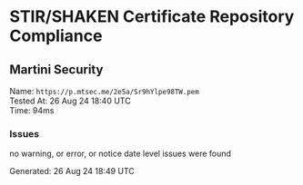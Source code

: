 # STIR/SHAKEN Certificate Repository Compliance

## Martini Security

Name: `https://p.mtsec.me/2e5a/Sr9hYlpe98TW.pem`\
Tested At: 26 Aug 24 18:40 UTC\
Time: 94ms

### Issues

no warning, or error, or notice date level issues were found

Generated: 26 Aug 24 18:49 UTC